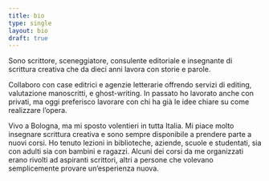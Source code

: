 ```yaml
---
title: bio
type: single
layout: bio
draft: true
---
```


Sono scrittore, sceneggiatore, consulente editoriale e insegnante di scrittura creativa che da dieci anni lavora con storie e parole.

Collaboro con case editrici e agenzie letterarie offrendo servizi di editing, valutazione manoscritti, e ghost-writing. In passato ho lavorato anche con privati, ma oggi preferisco lavorare con chi ha già le idee chiare su come realizzare l’opera.

Vivo a Bologna, ma mi sposto volentieri in tutta Italia. Mi piace molto insegnare scrittura creativa e sono sempre disponibile a prendere parte a nuovi corsi. Ho tenuto lezioni in biblioteche, aziende, scuole e studentati, sia con adulti sia con bambini e ragazzi. Alcuni dei corsi da me organizzati erano rivolti ad aspiranti scrittori, altri a persone che volevano semplicemente provare un’esperienza nuova.
